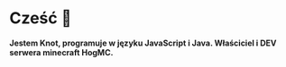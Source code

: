 # Cześć 👋


**Jestem Knot, programuje w języku JavaScript i Java. Właściciel i DEV serwera minecraft HogMC.**

